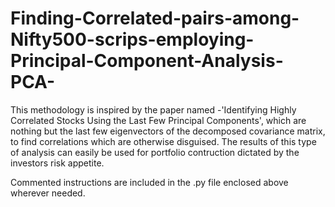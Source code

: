 # Finding-Correlated-pairs-among-Nifty500-scrips-employing-Principal-Component-Analysis-PCA-

This methodology is inspired by the  paper named -'Identifying Highly Correlated Stocks Using the
Last Few Principal Components', which are nothing but the last few eigenvectors of the decomposed covariance matrix, to find correlations which are otherwise disguised.
The results of this type of analysis can easily be used for portfolio contruction 
dictated by the investors risk appetite.

Commented instructions are included in the .py file enclosed above wherever needed.

